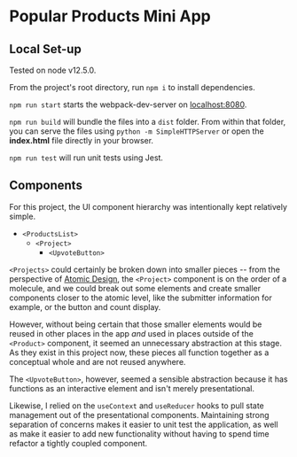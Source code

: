 # Popular Products Mini App

## Local Set-up

Tested on node v12.5.0.

From the project's root directory, run `npm i` to install dependencies.

`npm run start` starts the webpack-dev-server on [localhost:8080](localhost:8080).

`npm run build` will bundle the files into a `dist` folder. From within that folder, you can serve the files using `python -m SimpleHTTPServer` or open the **index.html** file directly in your browser.

`npm run test` will run unit tests using Jest.

## Components

For this project, the UI component hierarchy was intentionally kept relatively simple.

- `<ProductsList>`
    - `<Project>`
        - `<UpvoteButton>`

`<Projects>` could certainly be broken down into smaller pieces -- from the perspective of [Atomic Design](https://bradfrost.com/blog/post/atomic-web-design/), the `<Project>` component is on the order of a molecule, and we could break out some elements and create smaller components closer to the atomic level, like the submitter information for example, or the button and count display.

However, without being certain that those smaller elements would be reused in other places in the app _and_ used in places outside of the `<Product>` component, it seemed an unnecessary abstraction at this stage. As they exist in this project now, these pieces all function together as a conceptual whole and are not reused anywhere.

The `<UpvoteButton>`, however, seemed a sensible abstraction because it has functions as an interactive element and isn't merely presentational.

Likewise, I relied on the `useContext` and `useReducer` hooks to pull state management out of the presentational components. Maintaining strong separation of concerns makes it easier to unit test the application, as well as make it easier to add new functionality without having to spend time refactor a tightly coupled component.

